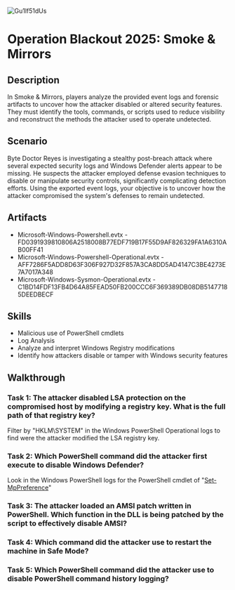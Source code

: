 
![Gu1lf51dUs](https://github.com/user-attachments/assets/97e78c87-7a08-445e-b837-7e8a11becf59)

# Operation Blackout 2025: Smoke & Mirrors 


## Description
In Smoke & Mirrors, players analyze the provided event logs and forensic artifacts to uncover how the attacker disabled or altered security features. They must identify the tools, commands, or scripts used to reduce visibility and reconstruct the methods the attacker used to operate undetected. 


## Scenario
Byte Doctor Reyes is investigating a stealthy post-breach attack where several expected security logs and Windows Defender alerts appear to be missing. He suspects the attacker employed defense evasion techniques to disable or manipulate security controls, significantly complicating detection efforts. Using the exported event logs, your objective is to uncover how the attacker compromised the system's defenses to remain undetected.


## Artifacts
- Microsoft-Windows-Powershell.evtx - FD0391939810806A2518008B77EDF719B17F55D9AF826329FA1A6310AB00FF41
- Microsoft-Windows-Powershell-Operational.evtx - AFF7286F5ADD8D63F306F927D32F857A3CA8DD5AD4147C3BE4273E7A7017A348
- Microsoft-Windows-Sysmon-Operational.evtx - C1BD14FDF13FB4D64A85FEAD50FB200CCC6F369389DB08DB51477185DEEDBECF


## Skills
- Malicious use of PowerShell cmdlets
- Log Analysis
- Analyze and interpret Windows Registry modifications
- Identify how attackers disable or tamper with Windows security features


## Walkthrough
### Task 1: The attacker disabled LSA protection on the compromised host by modifying a registry key. What is the full path of that registry key?
Filter by "HKLM\SYSTEM" in the Windows PowerShell Operational logs to find were the attacker modified the LSA registry key.

### Task 2: Which PowerShell command did the attacker first execute to disable Windows Defender?
Look in the Windows PowerShell logs for the PowerShell cmdlet of "[Set-MpPreference](https://learn.microsoft.com/en-us/powershell/module/defender/set-mppreference?view=windowsserver2025-ps)"

### Task 3: The attacker loaded an AMSI patch written in PowerShell. Which function in the DLL is being patched by the script to effectively disable AMSI?


### Task 4: Which command did the attacker use to restart the machine in Safe Mode?


### Task 5: Which PowerShell command did the attacker use to disable PowerShell command history logging?
